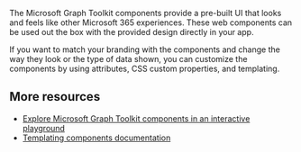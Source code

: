 The Microsoft Graph Toolkit components provide a pre-built UI that looks and feels like other Microsoft 365 experiences. These web components can be used out the box with the provided design directly in your app. 

If you want to match your branding with the components and change the way they look or the type of data shown, you can customize the components by using attributes, CSS custom properties, and templating.

## More resources
- [Explore Microsoft Graph Toolkit components in an interactive playground](https://mgt.dev/)
- [Templating components documentation](https://docs.microsoft.com/graph/toolkit/customize-components/templates)
